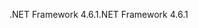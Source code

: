 <span data-ttu-id="44139-101">.NET Framework 4.6.1</span><span class="sxs-lookup"><span data-stu-id="44139-101">.NET Framework 4.6.1</span></span>
